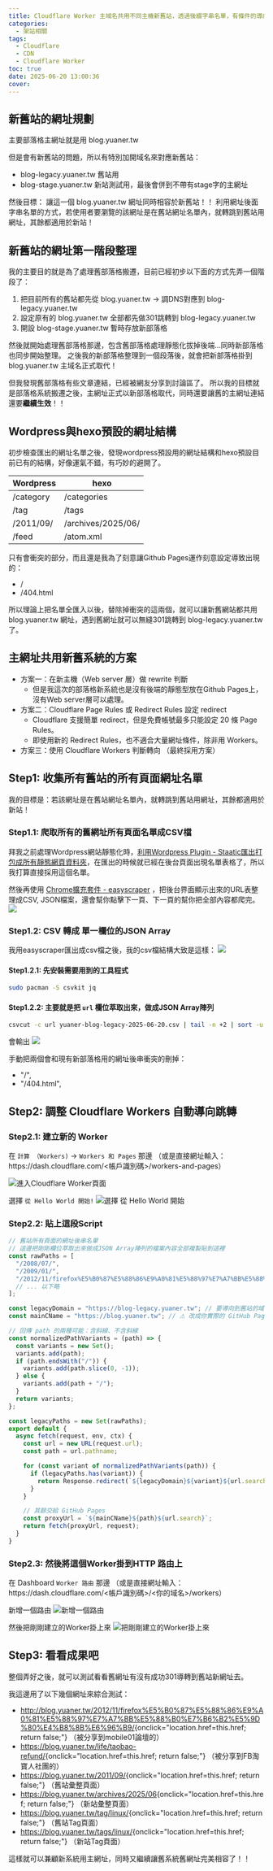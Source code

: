 ```yaml
---
title: Cloudflare Worker 主域名共用不同主機新舊站，透過後綴字串名單，有條件的導向到新域名
categories:
  - 架站相關
tags:
  - Cloudflare
  - CDN
  - Cloudflare Worker
toc: true
date: 2025-06-20 13:00:36
cover:
---
```



## 新舊站的網址規劃
主要部落格主網址就是用 blog.yuaner.tw

但是會有新舊站的問題，所以有特別加開域名來對應新舊站：
* blog-legacy.yuaner.tw 舊站用
* blog-stage.yuaner.tw 新站測試用，最後會併到不帶有stage字的主網址

然後目標： 讓這一個 blog.yuaner.tw 網址同時相容於新舊站！！
利用網址後面字串名單的方式，若使用者要瀏覽的該網址是在舊站網址名單內，就轉跳到舊站用網址，其餘都適用於新站！

## 新舊站的網址第一階段整理
我的主要目的就是為了處理舊部落格搬遷，目前已經初步以下面的方式先弄一個階段了：
1. 把目前所有的舊站都先從 blog.yuaner.tw → 調DNS對應到 blog-legacy.yuaner.tw
2. 設定原有的 blog.yuaner.tw 全部都先做301跳轉到 blog-legacy.yuaner.tw
3. 開設 blog-stage.yuaner.tw 暫時存放新部落格

然後就開始處理舊部落格那邊，包含舊部落格處理靜態化拔掉後端...同時新部落格也同步開始整理。
之後我的新部落格整理到一個段落後，就會把新部落格掛到 blog.yuaner.tw 主域名正式取代！

但我發現舊部落格有些文章連結，已經被網友分享到討論區了。
所以我的目標就是部落格系統搬遷之後，主網址正式以新部落格取代，同時還要讓舊的主網址連結還要**繼續生效**！！

## Wordpress與hexo預設的網址結構
初步檢查匯出的網址名單之後，發現wordpress預設用的網址結構和hexo預設目前已有的結構，好像運氣不錯，有巧妙的避開了。

Wordpress | hexo
--------- | -------------------
/category | /categories
/tag      | /tags
/2011/09/ | /archives/2025/06/
/feed     | /atom.xml

只有會衝突的部分，而且還是我為了刻意讓Github Pages運作刻意設定導致出現的：
* /
* /404.html

所以理論上把名單全匯入以後，替除掉衝突的這兩個，就可以讓新舊網站都共用 blog.yuaner.tw 網址，遇到舊網址就可以無縫301跳轉到 blog-legacy.yuaner.tw 了。

## 主網址共用新舊系統的方案
* 方案一：在新主機（Web server 層）做 rewrite 判斷
    * 但是我這次的部落格新系統也是沒有後端的靜態型放在Github Pages上，沒有Web server層可以處理。
* 方案二：Cloudflare Page Rules 或 Redirect Rules 設定 redirect
    * Cloudflare 支援簡單 redirect，但是免費帳號最多只能設定 20 條 Page Rules。
    * 即使用新的 Redirect Rules，也不適合大量網址條件，除非用 Workers。
* 方案三：使用 Cloudflare Workers 判斷轉向 （最終採用方案）

## Step1: 收集所有舊站的所有頁面網址名單
我的目標是：若該網址是在舊站網址名單內，就轉跳到舊站用網址，其餘都適用於新站！

### Step1.1: 爬取所有的舊網址所有頁面名單成CSV檔
拜我之前處理Wordpress網站靜態化時，[利用Wordpress Plugin - Staatic匯出打包成所有靜態網頁資料夾](https://blog-legacy.yuaner.tw/other/wordpress-to-static/)，在匯出的時候就已經在後台頁面出現名單表格了，所以我打算直接採用這個名單。

然後再使用 [Chrome擴充套件 - easyscraper](https://easyscraper.com/) ，把後台界面顯示出來的URL表整理成CSV, JSON檔案，還會幫你點擊下一頁、下一頁的幫你把全部內容都爬完。
![](Screenshot_20250620_115836.png)

### Step1.2: CSV 轉成 單一欄位的JSON Array

我用easyscraper匯出成csv檔之後，我的csv檔結構大致是這樣：
![](Screenshot_20250620_114517.png)

#### Step1.2.1: 先安裝需要用到的工具程式
```bash
sudo pacman -S csvkit jq
```

#### Step1.2.2: 主要就是把 `url` 欄位萃取出來，做成JSON Array陣列
```bash
csvcut -c url yuaner-blog-legacy-2025-06-20.csv | tail -n +2 | sort -u | jq -R . | jq -s . > yuaner-blog-legacy-2025-06-20.json
```

會輸出
![](Screenshot_20250620_114721.png)

手動把兩個會和現有新部落格用的網址後串衝突的刪掉：
* "/",
* "/404.html",

## Step2: 調整 Cloudflare Workers 自動導向跳轉
### Step2.1: 建立新的 Worker

在 `計算 （Workers)` → `Workers 和 Pages` 那邊
（或是直接網址輸入：https\://dash.cloudflare.com/&lt;帳戶識別碼&gt;/workers-and-pages）

![進入Cloudflare Worker頁面](Screenshot%202025-06-20%20at%2012-15-14%20%E8%A8%88%E7%AE%97%20%28Workers%29%20chyuaner%20Cloudflare.png)

選擇 `從 Hello World 開始!`
![選擇 從 Hello World 開始](Screenshot%202025-06-20%20at%2012-18-16%20%E8%A8%88%E7%AE%97%20(Workers)%20chyuaner%20Cloudflare.png)

### Step2.2: 貼上這段Script
```javascript
// 舊站所有頁面的網址後串名單
// 這邊把剛剛欄位萃取出來做成JSON Array陣列的檔案內容全部複製貼到這裡
const rawPaths = [
  "/2008/07/",
  "/2009/01/",
  "/2012/11/firefox%E5%B0%87%E5%88%86%E9%A0%81%E5%88%97%E7%A7%BB%E5%88%B0%E7%B6%B2%E5%9D%80%E4%B8%8B%E6%96%B9/",
  // ... 以下略
];

const legacyDomain = "https://blog-legacy.yuaner.tw"; // 要導向到舊站的域名
const mainCName = "https://blog.yuaner.tw"; // ⚠ 改成你實際的 GitHub Pages 網址

// 回傳 path 的兩種可能：含斜線、不含斜線
const normalizedPathVariants = (path) => {
  const variants = new Set();
  variants.add(path);
  if (path.endsWith("/")) {
    variants.add(path.slice(0, -1));
  } else {
    variants.add(path + "/");
  }
  return variants;
};

const legacyPaths = new Set(rawPaths);
export default {
  async fetch(request, env, ctx) {
    const url = new URL(request.url);
    const path = url.pathname;

    for (const variant of normalizedPathVariants(path)) {
      if (legacyPaths.has(variant)) {
        return Response.redirect(`${legacyDomain}${variant}${url.search}`, 301);
      }
    }

    // 其餘交給 GitHub Pages
    const proxyUrl = `${mainCName}${path}${url.search}`;
    return fetch(proxyUrl, request);
  }
}
```

### Step2.3: 然後將這個Worker掛到HTTP 路由上
在 Dashboard `Worker 路由` 那邊
（或是直接網址輸入：https\://dash.cloudflare.com/&lt;帳戶識別碼&gt;/&lt;你的域名&gt;/workers） 

新增一個路由
![新增一個路由](Screenshot%202025-06-20%20at%2012-25-30%20Workers%20%E8%B7%AF%E7%94%B1%20yuaner.tw%20chyuaner%20Cloudflare.png)

然後把剛剛建立的Worker掛上來
![把剛剛建立的Worker掛上來](Screenshot%202025-06-20%20at%2012-25-39%20Workers%20%E8%B7%AF%E7%94%B1%20yuaner.tw%20chyuaner%20Cloudflare.png)

## Step3: 看看成果吧
整個弄好之後，就可以測試看看舊網址有沒有成功301導轉到舊站新網址去。

我這邊用了以下幾個網址來綜合測試：
* <http://blog.yuaner.tw/2012/11/firefox%E5%B0%87%E5%88%86%E9%A0%81%E5%88%97%E7%A7%BB%E5%88%B0%E7%B6%B2%E5%9D%80%E4%B8%8B%E6%96%B9/>{onclick="location.href=this.href; return false;"} （被分享到mobile01論壇的）
* <https://blog.yuaner.tw/life/taobao-refund/>{onclick="location.href=this.href; return false;"} （被分享到FB淘寶人社團的）
* <https://blog.yuaner.tw/2011/09/>{onclick="location.href=this.href; return false;"} （舊站彙整頁面）
* <https://blog.yuaner.tw/archives/2025/06>{onclick="location.href=this.href; return false;"} （新站彙整頁面）
* <https://blog.yuaner.tw/tag/linux/>{onclick="location.href=this.href; return false;"} （舊站Tag頁面）
* <https://blog.yuaner.tw/tags/linux/>{onclick="location.href=this.href; return false;"} （新站Tag頁面）

這樣就可以兼顧新系統用主網址，同時又繼續讓舊系統舊網址完美相容了！！
